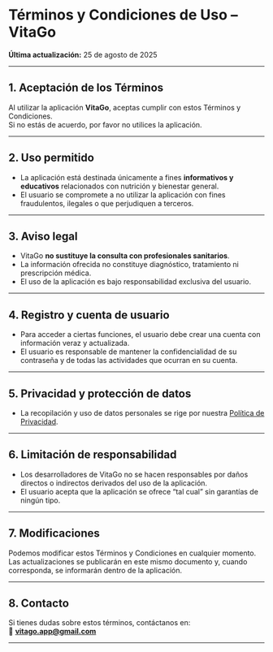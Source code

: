 # Términos y Condiciones de Uso – VitaGo

**Última actualización:** 25 de agosto de 2025  

---

## 1. Aceptación de los Términos
Al utilizar la aplicación **VitaGo**, aceptas cumplir con estos Términos y Condiciones.  
Si no estás de acuerdo, por favor no utilices la aplicación.

---

## 2. Uso permitido
- La aplicación está destinada únicamente a fines **informativos y educativos** relacionados con nutrición y bienestar general.  
- El usuario se compromete a no utilizar la aplicación con fines fraudulentos, ilegales o que perjudiquen a terceros.  

---

## 3. Aviso legal
- VitaGo **no sustituye la consulta con profesionales sanitarios**.  
- La información ofrecida no constituye diagnóstico, tratamiento ni prescripción médica.  
- El uso de la aplicación es bajo responsabilidad exclusiva del usuario.  

---

## 4. Registro y cuenta de usuario
- Para acceder a ciertas funciones, el usuario debe crear una cuenta con información veraz y actualizada.  
- El usuario es responsable de mantener la confidencialidad de su contraseña y de todas las actividades que ocurran en su cuenta.  

---

## 5. Privacidad y protección de datos
- La recopilación y uso de datos personales se rige por nuestra [Política de Privacidad](politica-privacidad.md).  

---

## 6. Limitación de responsabilidad
- Los desarrolladores de VitaGo no se hacen responsables por daños directos o indirectos derivados del uso de la aplicación.  
- El usuario acepta que la aplicación se ofrece “tal cual” sin garantías de ningún tipo.  

---

## 7. Modificaciones
Podemos modificar estos Términos y Condiciones en cualquier momento.  
Las actualizaciones se publicarán en este mismo documento y, cuando corresponda, se informarán dentro de la aplicación.  

---

## 8. Contacto
Si tienes dudas sobre estos términos, contáctanos en:  
📧 **vitago.app@gmail.com**  

---

